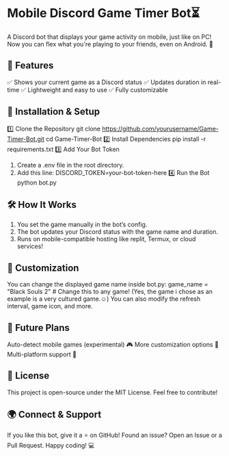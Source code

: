 # Mobile Discord Game Timer Bot⏳

A Discord bot that displays your game activity on mobile, just like on PC! Now you can flex what you're playing to your friends, even on Android. 🚀

## 🌟 Features
✅ Shows your current game as a Discord status 
✅ Updates duration in real-time 
✅ Lightweight and easy to use 
✅ Fully customizable

## 🔧 Installation & Setup

1️⃣ Clone the Repository
git clone https://github.com/yourusername/Game-Timer-Bot.git
cd Game-Timer-Bot
2️⃣ Install Dependencies
pip install -r requirements.txt
3️⃣ Add Your Bot Token
1. Create a .env file in the root directory.
2. Add this line:
DISCORD_TOKEN=your-bot-token-here
4️⃣ Run the Bot
python bot.py

## 🛠 How It Works

1. You set the game manually in the bot’s config.
2. The bot updates your Discord status with the game name and duration.
3. Runs on mobile-compatible hosting like replit, Termux, or cloud services!

## 📌 Customization
You can change the displayed game name inside bot.py:
game_name = "Black Souls 2"  # Change this to any game! 
(Yes, the game i chose as an example is a very cultured game.☺️)
You can also modify the refresh interval, game icon, and more.

## 🚀 Future Plans
Auto-detect mobile games (experimental) 🎮
More customization options 🎨
Multi-platform support 📱

## 📝 License
This project is open-source under the MIT License. Feel free to contribute!


## 🌍 Connect & Support
If you like this bot, give it a ⭐ on GitHub! Found an issue? Open an Issue or a Pull Request. Happy coding! 💻
